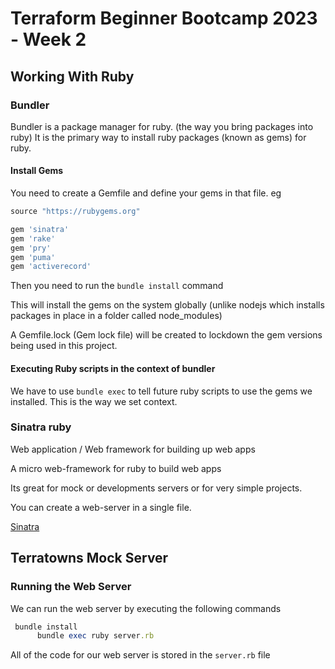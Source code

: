 # Terraform Beginner Bootcamp 2023 - Week 2


## Working With Ruby

### Bundler

Bundler is a package manager for ruby. (the way you bring packages into ruby)
It is the primary way to install ruby packages (known as gems) for ruby.

#### Install Gems

You need to create a Gemfile and define your gems in that file. eg

```rb
source "https://rubygems.org"

gem 'sinatra'
gem 'rake'
gem 'pry'
gem 'puma'
gem 'activerecord'
```

Then you need to run the `bundle install` command 

This will install the gems on the system globally (unlike nodejs which installs packages in place in a folder called node_modules)

A Gemfile.lock (Gem lock file) will be created to lockdown the gem versions being used in this project.

#### Executing Ruby scripts in the context of bundler

We have to use `bundle exec` to tell future ruby scripts to use the gems we installed. This is the way we set context.

### Sinatra ruby

Web application / Web framework for building up web apps

A micro web-framework for ruby to build web apps 

Its great for mock or developments servers or for very simple projects.

You can create a web-server in a single file.

[Sinatra](https://sinatrarb.com/)


## Terratowns Mock Server

### Running the Web Server

We can run the web server by executing the following commands 

```rb
 bundle install
      bundle exec ruby server.rb 
```

All of the code for our web server is stored in the `server.rb` file